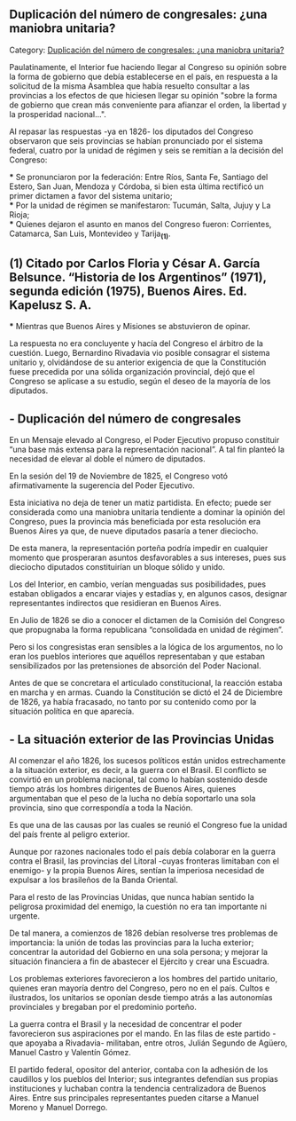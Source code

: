 ## Duplicación del número de congresales: ¿una maniobra unitaria?

Category: [Duplicación del número de congresales: ¿una maniobra unitaria?](http://descubrircorrientes.com.ar/2012/index.php/3734-historia-desde-1814-hasta-la-guerra-de-la-triple-alianza/de-fernandez-blanco-a-atienza-ordenamiento-estadual-1821-1837/de-la-interinidad-al-fracaso-el-caso-acosta/duplicacion-del-numero-de-congresales-una-maniobra-unitaria)

Paulatinamente, el Interior fue haciendo llegar al Congreso su opinión sobre la forma de gobierno que debía establecerse en el país, en respuesta a la solicitud de la misma Asamblea que había resuelto consultar a las provincias a los efectos de que hiciesen llegar su opinión "sobre la forma de gobierno que crean más conveniente para afianzar el orden, la libertad y la prosperidad nacional...".

Al repasar las respuestas -ya en 1826- los diputados del Congreso observaron que seis provincias se habían pronunciado por el sistema federal, cuatro por la unidad de régimen y seis se remitían a la decisión del Congreso:

**\*** Se pronunciaron por la federación: Entre Ríos, Santa Fe, Santiago del Estero, San Juan, Mendoza y Córdoba, si bien esta última rectificó un primer dictamen a favor del sistema unitario;  
**\*** Por la unidad de régimen se manifestaron: Tucumán, Salta, Jujuy y La Rioja;  
**\*** Quienes dejaron el asunto en manos del Congreso fueron: Corrientes, Catamarca, San Luis, Montevideo y Tarija<sub><strong>(1)</strong></sub>.

## **(1)** Citado por Carlos Floria y César A. García Belsunce. “Historia de los Argentinos” (1971), segunda edición (1975), Buenos Aires. Ed. Kapelusz S. A.

**\*** Mientras que Buenos Aires y Misiones se abstuvieron de opinar.

La respuesta no era concluyente y hacía del Congreso el árbitro de la cuestión. Luego, Bernardino Rivadavia vio posible consagrar el sistema unitario y, olvidándose de su anterior exigencia de que la Constitución fuese precedida por una sólida organización provincial, dejó que el Congreso se aplicase a su estudio, según el deseo de la mayoría de los diputados.

## **\- Duplicación del número de congresales**

En un Mensaje elevado al Congreso, el Poder Ejecutivo propuso constituir “una base más extensa para la representación nacional”. A tal fin planteó la necesidad de elevar al doble el número de diputados.

En la sesión del 19 de Noviembre de 1825, el Congreso votó afirmativamente la sugerencia del Poder Ejecutivo.

Esta iniciativa no deja de tener un matiz partidista. En efecto; puede ser considerada como una maniobra unitaria tendiente a dominar la opinión del Congreso, pues la provincia más beneficiada por esta resolución era Buenos Aires ya que, de nueve diputados pasaría a tener dieciocho.

De esta manera, la representación porteña podría impedir en cualquier momento que prosperaran asuntos desfavorables a sus intereses, pues sus dieciocho diputados constituirían un bloque sólido y unido.

Los del Interior, en cambio, verían menguadas sus posibilidades, pues estaban obligados a encarar viajes y estadías y, en algunos casos, designar representantes indirectos que residieran en Buenos Aires.

En Julio de 1826 se dio a conocer el dictamen de la Comisión del Congreso que propugnaba la forma republicana “consolidada en unidad de régimen”.

Pero si los congresistas eran sensibles a la lógica de los argumentos, no lo eran los pueblos interiores que aquéllos representaban y que estaban sensibilizados por las pretensiones de absorción del Poder Nacional.

Antes de que se concretara el articulado constitucional, la reacción estaba en marcha y en armas. Cuando la Constitución se dictó el 24 de Diciembre de 1826, ya había fracasado, no tanto por su contenido como por la situación política en que aparecía.

## **\- La situación exterior de las Provincias Unidas**

Al comenzar el año 1826, los sucesos políticos están unidos estrechamente a la situación exterior, es decir, a la guerra con el Brasil. El conflicto se convirtió en un problema nacional, tal como lo habían sostenido desde tiempo atrás los hombres dirigentes de Buenos Aires, quienes argumentaban que el peso de la lucha no debía soportarlo una sola provincia, sino que correspondía a toda la Nación.

Es que una de las causas por las cuales se reunió el Congreso fue la unidad del país frente al peligro exterior.

Aunque por razones nacionales todo el país debía colaborar en la guerra contra el Brasil, las provincias del Litoral -cuyas fronteras limitaban con el enemigo- y la propia Buenos Aires, sentían la imperiosa necesidad de expulsar a los brasileños de la Banda Oriental.

Para el resto de las Provincias Unidas, que nunca habían sentido la peligrosa proximidad del enemigo, la cuestión no era tan importante ni urgente.

De tal manera, a comienzos de 1826 debían resolverse tres problemas de importancia: la unión de todas las provincias para la lucha exterior; concentrar la autoridad del Gobierno en una sola persona; y mejorar la situación financiera a fin de abastecer el Ejército y crear una Escuadra.

Los problemas exteriores favorecieron a los hombres del partido unitario, quienes eran mayoría dentro del Congreso, pero no en el país. Cultos e ilustrados, los unitarios se oponían desde tiempo atrás a las autonomías provinciales y bregaban por el predominio porteño.

La guerra contra el Brasil y la necesidad de concentrar el poder favorecieron sus aspiraciones por el mando. En las filas de este partido -que apoyaba a Rivadavia- militaban, entre otros, Julián Segundo de Agüero, Manuel Castro y Valentín Gómez.

El partido federal, opositor del anterior, contaba con la adhesión de los caudillos y los pueblos del Interior; sus integrantes defendían sus propias instituciones y luchaban contra la tendencia centralizadora de Buenos Aires. Entre sus principales representantes pueden citarse a Manuel Moreno y Manuel Dorrego.